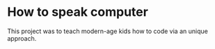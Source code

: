 # How to speak computer

This project was to teach modern-age kids how to code via an unique approach.